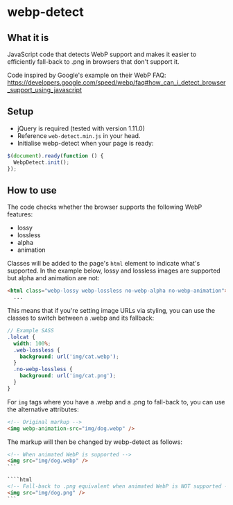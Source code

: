 webp-detect
===========

What it is
----------

JavaScript code that detects WebP support and makes it easier to efficiently fall-back to .png in browsers that don't support it.

Code inspired by Google's example on their WebP FAQ:
https://developers.google.com/speed/webp/faq#how_can_i_detect_browser_support_using_javascript

Setup
-----
* jQuery is required (tested with version 1.11.0)
* Reference `web-detect.min.js` in your head.
* Initialise webp-detect when your page is ready:
```javascript
$(document).ready(function () {
  WebpDetect.init();
});
```

How to use
----------

The code checks whether the browser supports the following WebP features:
* lossy
* lossless
* alpha
* animation

Classes will be added to the page's `html` element to indicate what's supported. In the example below, lossy and lossless images are supported but alpha and animation are not:

```html
<html class="webp-lossy webp-lossless no-webp-alpha no-webp-animation">
  ...
```

This means that if you're setting image URLs via styling, you can use the classes to switch between a .webp and its fallback:

```scss
// Example SASS
.lolcat {
  width: 100%;
  .web-lossless {
    background: url('img/cat.webp');
  }
  .no-webp-lossless {
    background: url('img/cat.png');
  }
}
```

For `img` tags where you have a .webp and a .png to fall-back to, you can use the alternative attributes:
```html
<!-- Original markup -->
<img webp-animation-src="img/dog.webp" />
````

The markup will then be changed by webp-detect as follows:

````html
<!-- When animated WebP is supported -->
<img src="img/dog.webp" />
```

````html
<!-- Fall-back to .png equivalent when animated WebP is NOT supported -->
<img src="img/dog.png" />
```
